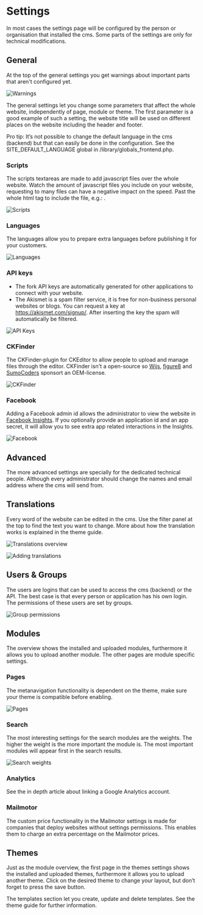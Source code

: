 # Settings

In most cases the settings page will be configured by the person or organisation that installed the cms. Some parts of the settings are only for technical modifications.

## General

At the top of the general settings you get warnings about important parts that aren't configured yet.

![Warnings](./assets/settings_warnings.png)

The general settings let you change some parameters that affect the whole website, independently of page, module or theme. The first parameter is a good example of such a setting, the website title will be used on different places on the website including the header and footer.

Pro tip: It’s not possible to change the default language in the cms (backend) but that can easily be done in the configuration. See the SITE_DEFAULT_LANGUAGE global in /library/globals_frontend.php.

### Scripts

The scripts textareas are made to add javascript files over the whole website. Watch the amount of javascript files you include on your website, requesting to many files can have a negative impact on the speed. Past the whole html tag to include the file, e.g.: <script src="javascript.js"></script>.

![Scripts](./assets/settings_general_scripts.png)

### Languages

The languages allow you to prepare extra languages before publishing it for your customers.

![Languages](./assets/settings_general_languages.png)

### API keys

* The fork API keys are automatically generated for other applications to connect with your website.
* The Akismet is a spam filter service, it is free for non-business personal websites or blogs. You can request a key at https://akismet.com/signup/. After inserting the key the spam will automatically be filtered.

![API Keys](./assets/settings_general_apikeys.png)


### CKFinder

The CKFinder-plugin for CKEditor to allow people to upload and manage files through the editor. CKFinder isn't a open-source so [Wijs](http://www.wijs.be), [figure8](http://www.figure8.be) and [SumoCoders](http://www.sumocoders.be) sponsort an OEM-license.

![CKFinder](./assets/settings_general_ckfinder.png)

### Facebook

Adding a Facebook admin id allows the administrator to view the website in [Facebook Insights](https://www.facebook.com/insights/). If you optionally provide an application id and an app secret, it will allow you to see extra app related interactions in the Insights.

![Facebook](./assets/settings_general_facebook.png)

## Advanced

The more advanced settings are specially for the dedicated technical people. Although every administrator should change the names and email address where the cms will send from.

## Translations

Every word of the website can be edited in the cms. Use the filter panel at the top to find the text you want to change. More about how the translation works is explained in the theme guide.

![Translations overview](./assets/settings_translations_overview.png)

![Adding translations](./assets/settings_translations_add.png)

## Users & Groups

The users are logins that can be used to access the cms (backend) or the API. The best case is that every person or application has his own login. The permissions of these users are set by groups.

![Group permissions](./assets/settings_users_permissions.png)

## Modules

The overview shows the installed and uploaded modules, furthermore it allows you to upload another module. The other pages are module specific settings.

### Pages

The metanavigation functionality is dependent on the theme, make sure your theme is compatible before enabling.

![Pages](./assets/settings_pages_meta.png)

### Search

The most interesting settings for the search modules are the weights. The higher the weight is the more important the module is. The most important modules will appear first in the search results.

![Search weights](./assets/settings_search_weight.png)

### Analytics

See the in depth article about linking a Google Analytics account.

### Mailmotor

The custom price functionality in the Mailmotor settings is made for companies that deploy websites without settings permissions. This enables them to charge an extra percentage on the Mailmotor prices.

## Themes

Just as the module overview, the first page in the themes settings shows the installed and uploaded themes, furthermore it allows you to upload another theme. Click on the desired theme to change your layout, but don’t forget to press the save button.

The templates section let you create, update and delete templates. See the theme guide for further information.
